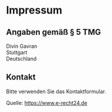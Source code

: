 <h1>Impressum</h1>

<h2>Angaben gem&auml;&szlig; &sect; 5 TMG</h2>

<p>
    Divin Gavran<br/>
    Stuttgart<br/>
    Deutschland<br/>
</p>

<h2>Kontakt</h2>
<p>Bitte verwenden Sie das Kontaktformular.</p>

<p>Quelle: <a href="https://www.e-recht24.de">https://www.e-recht24.de</a></p>